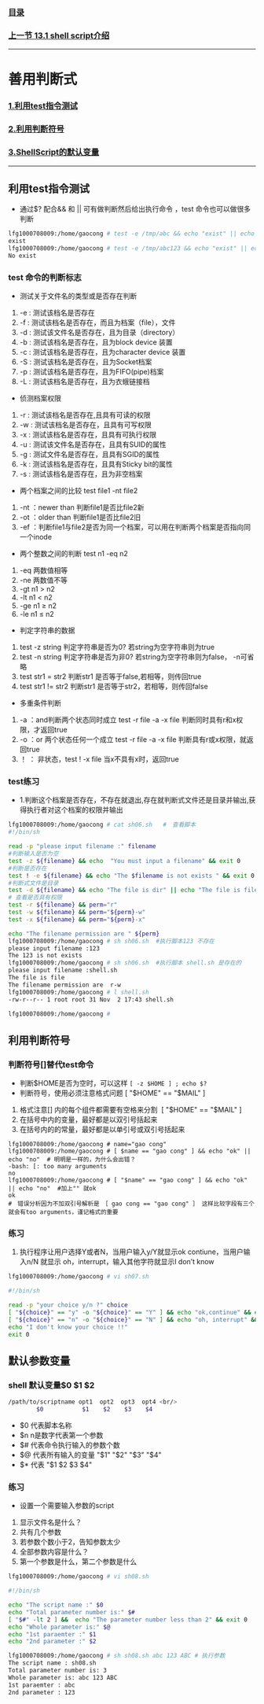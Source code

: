 ### [目录](https://github.com/Letitmiss/Linux-learning/blob/master/README.md)
### [上一节 13.1 shell script介绍 ](https://github.com/Letitmiss/Linux-learning/blob/master/blog/13.1shellscript.md)
----
# 善用判断式
### [1.利用test指令测试](#利用test指令测试)
### [2.利用判断符号](#利用判断符号)
### [3.ShellScript的默认变量](#默认参数变量)

----

## 利用test指令测试

* 通过$? 配合&& 和 || 可有做判断然后给出执行命令 ，test 命令也可以做很多判断 
```bash
lfg1000708009:/home/gaocong # test -e /tmp/abc && echo "exist" || echo "No exist"
exist
lfg1000708009:/home/gaocong # test -e /tmp/abc123 && echo "exist" || echo "No exist"
No exist
```
### test 命令的判断标志

* 测试关于文件名的类型或是否存在判断 
1. -e : 测试该档名是否存在
2. -f : 测试该档名是否存在，而且为档案（file），文件
3. -d : 测试该文件名是否存在，且为目录（directory）
4. -b : 测试该档名是否存在，且为block device 装置
5. -c : 测试该档名是否存在，且为character device 装置
6. -S : 测试该档名是否存在，且为Socket档案
7. -p : 测试该档名是否存在，且为FIFO(pipe)档案
8. -L : 测试该档名是否存在，且为衣蛾链接档

* 侦测档案权限
1. -r : 测试该档名是否存在,且具有可读的权限
2. -w : 测试该档名是否存在，且具有可写权限
3. -x : 测试该档名是否存在，且具有可执行权限
4. -u : 测试该文件名是否存在，且具有SUID的属性
5. -g : 测试文件名是否存在，且具有SGID的属性
6. -k : 测试该档名是否存在，且具有Sticky bit的属性
7. -s : 测试该档名是否存在，且为非空档案

* 两个档案之间的比较 test file1 -nt file2

1. -nt ：newer than 判断file1是否比file2新
2. -ot ：older than 判断file1是否比file2旧
3. -ef ：判断file1与file2是否为同一个档案，可以用在判断两个档案是否指向同一个inode

* 两个整数之间的判断 test n1 -eq n2
1. -eq 两数值相等
2. -ne 两数值不等
3. -gt n1 > n2 
4. -lt n1 < n2
5. -ge n1 ≥ n2
6. -le n1 ≤ n2
* 判定字符串的数据
1. test -z string 判定字符串是否为0? 若string为空字符串则为true
2. test -n string 判定字符串是否为非0? 若string为空字符串则为false， -n可省略
3. test str1 = str2 判断str1 是否等于false,若相等，则传回true
4. test str1 != str2 判断str1 是否等于str2，若相等，则传回false
* 多重条件判断
1. -a ：and判断两个状态同时成立 test -r file -a -x file 判断同时具有r和x权限，才返回true
2. -o ：or 两个状态任何一个成立 test -r file -a -x file 判断具有r或x权限，就返回true
3. ！ ： 非状态，test ! -x file 当x不具有x时，返回true

### test练习 
* 1.判断这个档案是否存在，不存在就退出,存在就判断式文件还是目录并输出,获得执行者对这个档案的权限并输出
```bash
lfg1000708009:/home/gaocong # cat sh06.sh   #　查看脚本
#!/bin/sh

read -p "please input filename :" filename
#判断输入是否为空                                                                 
test -z ${filename} && echo  "You must input a filename" && exit 0
#判断是否存在
test ! -e ${filename} && echo "The $filename is not exists " && exit 0
#判断式文件是目录
test -d ${filename} && echo "The file is dir" || echo "The file is file"
# 查看是否具有权限
test -r ${filename} && perm="r" 
test -w ${filename} && perm="${perm}-w"
test -x ${filename} && perm="${perm}-x"

echo "The filename permission are " ${perm}
lfg1000708009:/home/gaocong # sh sh06.sh  #执行脚本123 不存在
please input filename :123
The 123 is not exists                   
lfg1000708009:/home/gaocong # sh sh06.sh  #执行脚本 shell.sh 是存在的
please input filename :shell.sh
The file is file
The filename permission are  r-w
lfg1000708009:/home/gaocong # l shell.sh 
-rw-r--r-- 1 root root 31 Nov  2 17:43 shell.sh

lfg1000708009:/home/gaocong # 
```
## 利用判断符号
### 判断符号[]替代test命令
* 判断$HOME是否为空时，可以这样 `[ -z $HOME ] ; echo $?`
* 判断符号，使用必须注意格式问题 [ "$HOME" == "$MAIL" ]
1. 格式注意[] 内的每个组件都需要有空格来分割  [ "$HOME" == "$MAIL" ]
2. 在括号中内的变量，最好都是以双引号括起来
3. 在括号内的的常量，最好都是以单引号或双引号括起来
```
lfg1000708009:/home/gaocong # name="gao cong"
lfg1000708009:/home/gaocong # [ $name == "gao cong" ] && echo "ok" || echo "no"  # 明明是一样的，为什么会出错？
-bash: [: too many arguments
no
lfg1000708009:/home/gaocong # [ "$name" == "gao cong" ] && echo "ok" || echo "no"  #加上"" 就ok
ok
#　错误分析因为不加双引号解析是　［ gao cong == "gao cong" ］ 这样比较字段有三个就会有too arguments，谨记格式的重要
```
### 练习
1. 执行程序让用户选择Y或者N，当用户输入y/Y就显示ok contiune，当用户输入n/N 就显示 oh，interrupt，输入其他字符就显示I don’t know
```bash
lfg1000708009:/home/gaocong # vi sh07.sh

#!/bin/sh

read -p "your choice y/n ?" choice
[ "${choice}" == "y" -o "${choice}" == "Y" ] && echo "ok,continue" && exit 0
[ "${choice}" == "n" -o "${choice}" == "N" ] && echo "oh, interrupt" && exit 0
echo "I don't know your choice !!" 
exit 0
```

## 默认参数变量

### shell 默认变量$0 $1 $2
```bash 
/path/to/scriptname opt1  opt2  opt3  opt4 <br/>
        $0           $1    $2    $3    $4
 ```
* $0 代表脚本名称
* $n n是数字代表第一个参数
* $# 代表命令执行输入的参数个数
* $@ 代表所有输入的变量 "$1" "$2" "$3" "$4"
* $* 代表 "$1 $2 $3 $4"
### 练习
* 设置一个需要输入参数的script
1. 显示文件名是什么？
2. 共有几个参数
3. 若参数个数小于2，告知参数太少
4. 全部参数内容是什么？
5. 第一个参数是什么，第二个参数是什么
```bash
lfg1000708009:/home/gaocong # vi sh08.sh 

#!/bin/sh

echo "The script name :" $0
echo "Total parameter number is:" $#
[ "$#" -lt 2 ] &&  echo "The parameter number less than 2" && exit 0
echo "Whole parameter is:" $@
echo "1st paraemter :" $1
echo "2nd parameter :" $2

lfg1000708009:/home/gaocong # sh sh08.sh abc 123 ABC # 执行参数
The script name : sh08.sh
Total parameter number is: 3
Whole parameter is: abc 123 ABC
1st paraemter : abc
2nd parameter : 123
```
